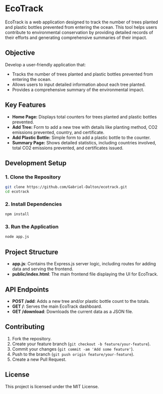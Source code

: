 # EcoTrack

EcoTrack is a web application designed to track the number of trees planted and plastic bottles prevented from entering the ocean. This tool helps users contribute to environmental conservation by providing detailed records of their efforts and generating comprehensive summaries of their impact.

## Objective

Develop a user-friendly application that:
- Tracks the number of trees planted and plastic bottles prevented from entering the ocean.
- Allows users to input detailed information about each tree planted.
- Provides a comprehensive summary of the environmental impact.

## Key Features

- **Home Page:** Displays total counters for trees planted and plastic bottles prevented.
- **Add Tree:** Form to add a new tree with details like planting method, CO2 emissions prevented, country, and certificate.
- **Add Plastic Bottle:** Simple form to add a plastic bottle to the counter.
- **Summary Page:** Shows detailed statistics, including countries involved, total CO2 emissions prevented, and certificates issued.

## Development Setup

### 1. Clone the Repository

```bash
git clone https://github.com/Gabriel-Dalton/ecotrack.git
cd ecotrack
```

### 2. Install Dependencies

```bash
npm install
```

### 3. Run the Application

```bash
node app.js
```

## Project Structure

- **app.js**: Contains the Express.js server logic, including routes for adding data and serving the frontend.
- **public/index.html**: The main frontend file displaying the UI for EcoTrack.

## API Endpoints

- **POST /add**: Adds a new tree and/or plastic bottle count to the totals.
- **GET /**: Serves the main EcoTrack dashboard.
- **GET /download**: Downloads the current data as a JSON file.

## Contributing

1. Fork the repository.
2. Create your feature branch (`git checkout -b feature/your-feature`).
3. Commit your changes (`git commit -am 'Add some feature'`).
4. Push to the branch (`git push origin feature/your-feature`).
5. Create a new Pull Request.

## License

This project is licensed under the MIT License.
